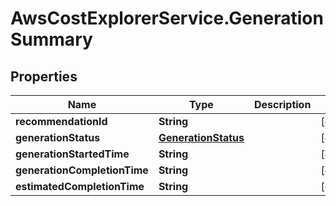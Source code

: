 # AwsCostExplorerService.GenerationSummary

## Properties

Name | Type | Description | Notes
------------ | ------------- | ------------- | -------------
**recommendationId** | **String** |  | [optional] 
**generationStatus** | [**GenerationStatus**](GenerationStatus.md) |  | [optional] 
**generationStartedTime** | **String** |  | [optional] 
**generationCompletionTime** | **String** |  | [optional] 
**estimatedCompletionTime** | **String** |  | [optional] 


